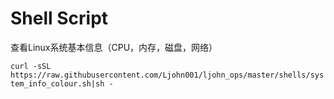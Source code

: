 # Shell Script
查看Linux系统基本信息（CPU，内存，磁盘，网络）

```curl -sSL https://raw.githubusercontent.com/Ljohn001/ljohn_ops/master/shells/system_info_colour.sh|sh -```

